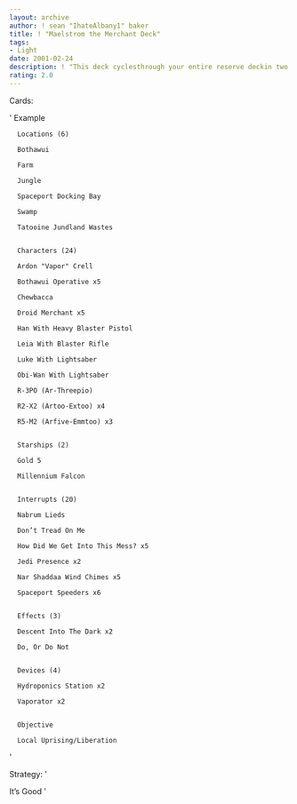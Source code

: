 ```yaml
---
layout: archive
author: ! sean "IhateAlbany1" baker
title: ! "Maelstrom the Merchant Deck"
tags:
- Light
date: 2001-02-24
description: ! "This deck cyclesthrough your entire reserve deckin two turns allowing you to setup massive battles, drains andregeneration before the opponentcan react."
rating: 2.0
---
```

Cards: 

'      Example


      Locations (6) 

      Bothawui 

      Farm 

      Jungle 

      Spaceport Docking Bay 

      Swamp 

      Tatooine Jundland Wastes 


      Characters (24) 

      Ardon "Vapor" Crell 

      Bothawui Operative x5 

      Chewbacca 

      Droid Merchant x5 

      Han With Heavy Blaster Pistol 

      Leia With Blaster Rifle 

      Luke With Lightsaber 

      Obi-Wan With Lightsaber 

      R-3PO (Ar-Threepio) 

      R2-X2 (Artoo-Extoo) x4 

      R5-M2 (Arfive-Emmtoo) x3 


      Starships (2) 

      Gold 5 

      Millennium Falcon 


      Interrupts (20) 

      Nabrum Lieds

      Don’t Tread On Me 

      How Did We Get Into This Mess? x5 

      Jedi Presence x2 

      Nar Shaddaa Wind Chimes x5 

      Spaceport Speeders x6 


      Effects (3)

      Descent Into The Dark x2 

      Do, Or Do Not 


      Devices (4) 

      Hydroponics Station x2 

      Vaporator x2 


      Objective 

      Local Uprising/Liberation 


'

Strategy: '

It’s Good '